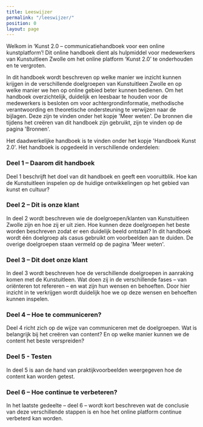 ```yaml
---
title: Leeswijzer
permalink: "/leeswijzer/"
position: 0
layout: page
---
```


Welkom in ‘Kunst 2.0 – communicatiehandboek voor een online kunstplatform’! Dit online handboek dient als hulpmiddel voor medewerkers van Kunstuitleen Zwolle om het online platform ‘Kunst 2.0’ te onderhouden en te vergroten. 

In dit handboek wordt beschreven op welke manier we inzicht kunnen krijgen in de verschillende doelgroepen van Kunstuitleen Zwolle en op welke manier we hen op online gebied beter kunnen bedienen. Om het handboek overzichtelijk, duidelijk en leesbaar te houden voor de medewerkers is besloten om voor achtergrondinformatie, methodische verantwoording en theoretische ondersteuning te verwijzen naar de bijlagen. Deze zijn te vinden onder het kopje 'Meer weten'. De bronnen die tijdens het creëren van dit handboek zijn gebruikt, zijn te vinden op de pagina 'Bronnen'. 

Het daadwerkelijke handboek is te vinden onder het kopje 'Handboek Kunst 2.0'. Het handboek is opgedeeld in verschillende onderdelen: 

### Deel 1 – Daarom dit handboek
Deel 1 beschrijft het doel van dit handboek en geeft een vooruitblik. Hoe kan de Kunstuitleen inspelen op de huidige ontwikkelingen op het gebied van kunst en cultuur?

### Deel 2 – Dit is onze klant  
In deel 2 wordt beschreven wie de doelgroepen/klanten van Kunstuitleen Zwolle zijn en hoe zij er uit zien. Hoe kunnen deze doelgroepen het beste worden beschreven zodat er een duidelijk beeld ontstaat? In dit handboek wordt één doelgroep als casus gebruikt om voorbeelden aan te duiden. De overige doelgroepen staan vermeld op de pagina 'Meer weten'. 

### Deel 3 – Dit doet onze klant 
In deel 3 wordt beschreven hoe de verschillende doelgroepen in aanraking komen met de Kunstuitleen. Wat doen zij in de verschillende fases – van oriënteren tot refereren – en wat zijn hun wensen en behoeften. Door hier inzicht in te verkrijgen wordt duidelijk hoe we op deze wensen en behoeften kunnen inspelen.

### Deel 4 – Hoe te communiceren?
Deel 4 richt zich op de wijze van communiceren met de doelgroepen. Wat is belangrijk bij het creëren van content? En op welke manier kunnen we de content het beste verspreiden?

### Deel 5 - Testen 
In deel 5 is aan de hand van praktijkvoorbeelden weergegeven hoe de content kan worden getest. 

### Deel 6 – Hoe continue te verbeteren?
In het laatste gedeelte – deel 6 – wordt kort beschreven wat de conclusie van deze verschillende stappen is en hoe het online platform continue verbeterd kan worden. 